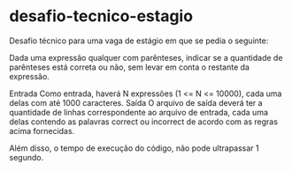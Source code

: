 # desafio-tecnico-estagio

Desafio técnico para uma vaga de estágio em que se pedia o seguinte:

Dada uma expressão qualquer com parênteses, indicar se a quantidade de parênteses está correta ou não, sem levar em conta o restante da expressão.

Entrada Como entrada, haverá N expressões (1 <= N <= 10000), cada uma delas com até 1000 caracteres. Saída O arquivo de saída deverá ter a quantidade de linhas correspondente ao arquivo de entrada, cada uma delas contendo as palavras correct ou incorrect de acordo com as regras acima fornecidas.

Além disso, o tempo de execução do código, não pode ultrapassar 1 segundo.
